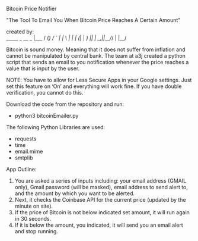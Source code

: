 Bitcoin Price Notifier

"The Tool To Email You When Bitcoin Price Reaches A Certain Amount"

created by:       
        _____  _ 
  __ _ |___ / (_)
 / _` |  |_ \ | |
| (_| | ___) || |
 \__,_||____/_/ |
            |__/ 
            
Bitcoin is sound money. Meaning that it does not suffer from inflation and cannot be manipulated by central bank. 
The team at a3j created a python script that sends an email to you notification whenever the price reaches a value that is input by the user. 

NOTE: You have to allow for Less Secure Apps in your Google settings. Just set this feature on ‘On’ 
and everything will work fine. If you have double verification, you cannot do this.

Download the code from the repository and run: 
- python3 bitcoinEmailer.py

The following Python Libraries are used:
- requests
- time
- email.mime
- smtplib

App Outline:
1. You are asked a series of inputs including: your email address (GMAIL only), Gmail password (will be masked), 
   email address to send alert to, and the amount by which you want to be alerted. 
2. Next, it checks the Coinbase API for the current price (updated by the minute on site).
3. If the price of Bitcoin is not below indicated set amount, it will run again in 30 seconds.
4. If it is below the amount, you indicated, it will send you an email alert and stop running.
